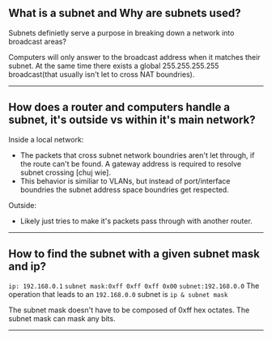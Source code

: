 What is a subnet and Why are subnets used?
---

Subnets definietly serve a purpose in breaking down a network into broadcast areas?

Computers will only answer to the broadcast address when it matches their subnet.
At the same time there exists a global 255.255.255.255 broadcast(that usually isn't let to cross NAT boundries).

---

How does a router and computers handle a subnet, it's outside vs within it's main network?
---

Inside a local network:
* The packets that cross subnet network boundries aren't let through, if the route can't be found. A gateway address is required to resolve subnet crossing [chuj wie].
* This behavior is similiar to VLANs, but instead of port/interface boundries the subnet address space boundries get respected.

Outside:
* Likely just tries to make it's packets pass through with another router.

---


How to find the subnet with a given subnet mask and ip?
---

``ip: 192.168.0.1``
``subnet mask:0xff 0xff 0xff 0x00``
``subnet:192.168.0.0``
The operation that leads to an ``192.168.0.0`` subnet is ``ip & subnet mask``

The subnet mask doesn't have to be composed of 0xff hex octates.
The subnet mask can mask any bits.

---
